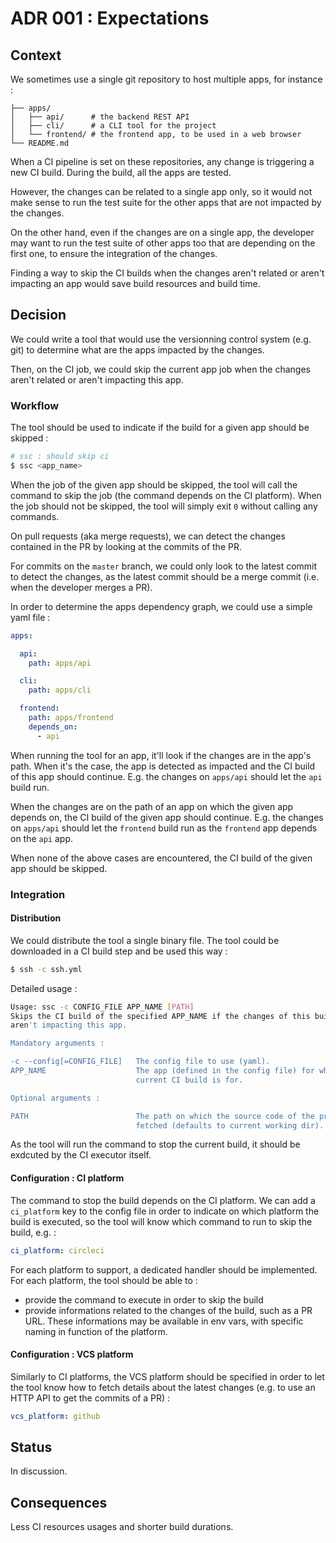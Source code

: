 # ADR 001 : Expectations

## Context

We sometimes use a single git repository to host multiple apps, for instance :

```
├── apps/
│   ├── api/      # the backend REST API
│   ├── cli/      # a CLI tool for the project
│   └── frontend/ # the frontend app, to be used in a web browser
└── README.md
```

When a CI pipeline is set on these repositories, any change is triggering a new
CI build. During the build, all the apps are tested.

However, the changes can be related to a single app only, so it would not make
sense to run the test suite for the other apps that are not impacted by the
changes.

On the other hand, even if the changes are on a single app, the developer may
want to run the test suite of other apps too that are depending on the first
one, to ensure the integration of the changes.

Finding a way to skip the CI builds when the changes aren't related or aren't
impacting an app would save build resources and build time.

## Decision

We could write a tool that would use the versionning control system (e.g. git)
to determine what are the apps impacted by the changes.

Then, on the CI job, we could skip the current app job when the changes aren't
related or aren't impacting this app.

### Workflow

The tool should be used to indicate if the build for a given app should be
skipped :

```bash
# ssc : should skip ci
$ ssc <app_name>
```

When the job of the given app should be skipped, the tool will call the command
to skip the job (the command depends on the CI platform). When the job should
not be skipped, the tool will simply exit `0` without calling any commands.

On pull requests (aka merge requests), we can detect the changes contained in
the PR by looking at the commits of the PR.

For commits on the `master` branch, we could only look to the latest commit
to detect the changes, as the latest commit should be a merge commit (i.e. when
the developer merges a PR).

In order to determine the apps dependency graph, we could use a simple yaml
file :

```yaml
apps:

  api:
    path: apps/api

  cli:
    path: apps/cli

  frontend:
    path: apps/frontend
    depends_on:
      - api
```

When running the tool for an app, it'll look if the changes are in the app's
path. When it's the case, the app is detected as impacted and the CI build of
this app should continue. E.g. the changes on `apps/api` should let the `api`
build run.

When the changes are on the path of an app on which the given app depends on,
the CI build of the given app should continue. E.g. the changes on `apps/api`
should let the `frontend` build run as the `frontend` app depends on the `api`
app.

When none of the above cases are encountered, the CI build of the given app
should be skipped.

### Integration

#### Distribution

We could distribute the tool a single binary file. The tool could be downloaded
in a CI build step and be used this way :

```bash
$ ssh -c ssh.yml
```

Detailed usage :

```bash
Usage: ssc -c CONFIG_FILE APP_NAME [PATH]
Skips the CI build of the specified APP_NAME if the changes of this build
aren't impacting this app.

Mandatory arguments :

-c --config[=CONFIG_FILE]   The config file to use (yaml).
APP_NAME                    The app (defined in the config file) for which the
                            current CI build is for.

Optional arguments :

PATH                        The path on which the source code of the project is
                            fetched (defaults to current working dir).
```

As the tool will run the command to stop the current build, it should be
exdcuted by the CI executor itself.

#### Configuration : CI platform

The command to stop the build depends on the CI platform. We can add a
`ci_platform` key to the config file in order to indicate on which platform the
build is executed, so the tool will know which command to run to skip the build,
e.g. :

```yaml
ci_platform: circleci
```

For each platform to support, a dedicated handler should be implemented. For
each platform, the tool should be able to :

- provide the command to execute in order to skip the build
- provide informations related to the changes of the build, such as a PR URL.
These informations may be available in env vars, with specific naming in
function of the platform.

#### Configuration : VCS platform

Similarly to CI platforms, the VCS platform should be specified in order to
let the tool know how to fetch details about the latest changes (e.g. to use
an HTTP API to get the commits of a PR) :

```yaml
vcs_platform: github
```

## Status

In discussion.

## Consequences

Less CI resources usages and shorter build durations.
